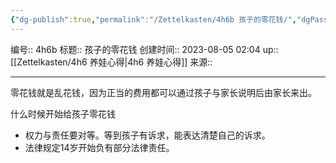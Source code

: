 ```yaml
---
{"dg-publish":true,"permalink":"/Zettelkasten/4h6b 孩子的零花钱/","dgPassFrontmatter":true}
---
```


编号:: 4h6b
标题:: 孩子的零花钱
创建时间:: 2023-08-05 02:04
up:: [[Zettelkasten/4h6 养娃心得\|4h6 养娃心得]]
来源:: 

---
零花钱就是乱花钱，因为正当的费用都可以通过孩子与家长说明后由家长来出。

什么时候开始给孩子零花钱
- 权力与责任要对等。等到孩子有诉求，能表达清楚自己的诉求。
- 法律规定14岁开始负有部分法律责任。